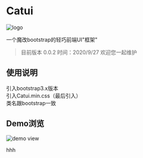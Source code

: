 # Catui

![logo](https://s1.ax1x.com/2020/09/27/0AGeKJ.gif)

一个魔改bootstrap的轻巧前端UI"框架"
>目前版本 0.0.2 时间：2020/9/27 欢迎您一起维护


## 使用说明
引入bootstrap3.x版本  
引入Catui.min.css（最后引入）  
类名跟bootstrap一致  
## Demo浏览

![demo view](https://s1.ax1x.com/2020/09/27/0AGOd1.jpg)

hhh
